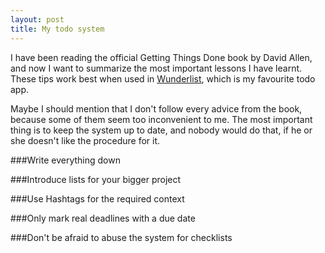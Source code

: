 ```yaml
---
layout: post
title: My todo system
---
```

I have been reading the official Getting Things Done book by David Allen, and now I want to summarize the most important
lessons I have learnt. These tips work best when used in [Wunderlist](http://www.wunderlist.com), which is my favourite
todo app.

Maybe I should mention that I don't follow every advice from the book, because some of them seem too inconvenient to me.
The most important thing is to keep the system up to date, and nobody would do that, if he or she doesn't like the
procedure for it.

###Write everything down

###Introduce lists for your bigger project

###Use Hashtags for the required context

###Only mark real deadlines with a due date

###Don't be afraid to abuse the system for checklists
